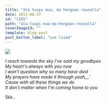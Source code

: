 ```yaml
---
title: "älä tuupi mua, mä hengaan reunalla"
date: 2011-06-27
id: "1165"
path: "ala-tuupi-mua-ma-hengaan-reunalla"
coverImageId: ""
template: blog-post
post_button_label: "Lue lisää"
---
```


[![](/images/IMG_1855.jpg)](http://4.bp.blogspot.com/-a3K7sgiAhFU/TgjvMrS4hkI/AAAAAAAAAG0/qrPfWkdjTLk/s1600/IMG_1855.jpg)

_I reach towards the sky I've said my goodbyes_  
_My heart's always with you now_  
_I won't question why so many have died_  
_My prayers have made it through yeah\_\_'_  
_Cause with all these things we do_  
_It don't matter when I'm coming home to you_

5kk..
